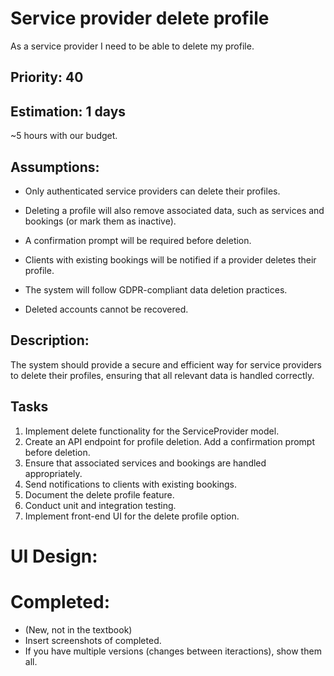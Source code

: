 # Service provider delete profile
As a service provider I need to be  able to delete my profile.

## Priority: 40

## Estimation: 1 days
~5 hours with our budget.

## Assumptions:
- Only authenticated service providers can delete their profiles.

- Deleting a profile will also remove associated data, such as services and bookings (or mark them as inactive).

- A confirmation prompt will be required before deletion.

- Clients with existing bookings will be notified if a provider deletes their profile.

- The system will follow GDPR-compliant data deletion practices.

- Deleted accounts cannot be recovered.

## Description:
The system should provide a secure and efficient way for service providers to delete their profiles, ensuring that all relevant data is handled correctly.

## Tasks
1. Implement delete functionality for the ServiceProvider model.
2. Create an API endpoint for profile deletion.
Add a confirmation prompt before deletion.
3. Ensure that associated services and bookings are handled appropriately.
4. Send notifications to clients with existing bookings.
5. Document the delete profile feature.
6. Conduct unit and integration testing.
7. Implement front-end UI for the delete profile option.

# UI Design:

# Completed:
* (New, not in the textbook) 
* Insert screenshots of completed. 
* If you have multiple versions (changes between iteractions), show them all.


